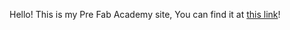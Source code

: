 Hello! This is my Pre Fab Academy site, You can find it at  [this link](https://fab-lab-bjartur.tech/)! 
